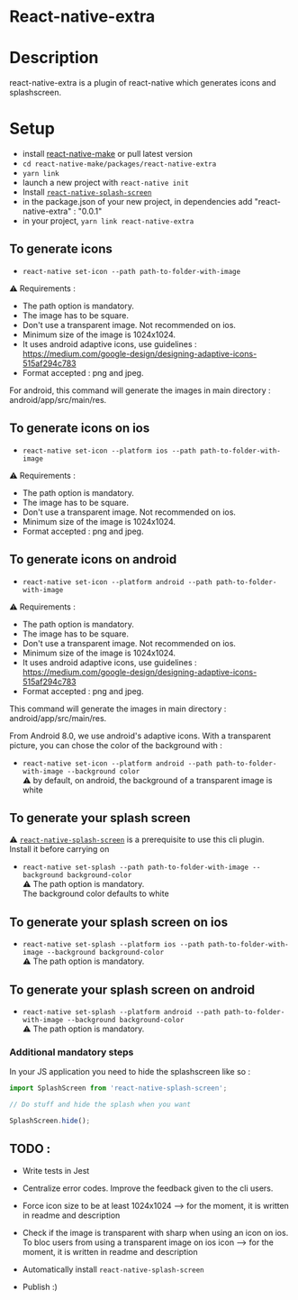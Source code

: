 # React-native-extra

# Description

react-native-extra is a plugin of react-native which generates icons and splashscreen.

# Setup

- install [react-native-make](../README.md) or pull latest version
- `cd react-native-make/packages/react-native-extra`
- `yarn link`
- launch a new project with `react-native init`
- Install [`react-native-splash-screen`](https://github.com/crazycodeboy/react-native-splash-screen)
- in the package.json of your new project, in dependencies add "react-native-extra" : "0.0.1"
- in your project, `yarn link react-native-extra`

## To generate icons

- `react-native set-icon --path path-to-folder-with-image`

⚠️ Requirements :

- The path option is mandatory.
- The image has to be square.
- Don't use a transparent image. Not recommended on ios.
- Minimum size of the image is 1024x1024.
- It uses android adaptive icons, use guidelines : https://medium.com/google-design/designing-adaptive-icons-515af294c783
- Format accepted : png and jpeg.

For android, this command will generate the images in main directory : android/app/src/main/res.

## To generate icons on ios

- `react-native set-icon --platform ios --path path-to-folder-with-image`

⚠️ Requirements :

- The path option is mandatory.
- The image has to be square.
- Don't use a transparent image. Not recommended on ios.
- Minimum size of the image is 1024x1024.
- Format accepted : png and jpeg.

## To generate icons on android

- `react-native set-icon --platform android --path path-to-folder-with-image`

⚠️ Requirements :

- The path option is mandatory.
- The image has to be square.
- Don't use a transparent image. Not recommended on ios.
- Minimum size of the image is 1024x1024.
- It uses android adaptive icons, use guidelines : https://medium.com/google-design/designing-adaptive-icons-515af294c783
- Format accepted : png and jpeg.

This command will generate the images in main directory : android/app/src/main/res.

From Android 8.0, we use android's adaptive icons. With a transparent picture, you can chose the color of the background with :

- `react-native set-icon --platform android --path path-to-folder-with-image --background color`  
  ⚠️ by default, on android, the background of a transparent image is white

## To generate your splash screen

⚠️ [`react-native-splash-screen`](https://github.com/crazycodeboy/react-native-splash-screen) is a prerequisite to use this cli plugin.  
Install it before carrying on

- `react-native set-splash --path path-to-folder-with-image --background background-color`  
  ⚠️ The path option is mandatory.  
  The background color defaults to white

## To generate your splash screen on ios

- `react-native set-splash --platform ios --path path-to-folder-with-image --background background-color`  
  ⚠️ The path option is mandatory.

## To generate your splash screen on android

- `react-native set-splash --platform android --path path-to-folder-with-image --background background-color`  
  ⚠️ The path option is mandatory.

### Additional mandatory steps

In your JS application you need to hide the splashscreen like so :

```js
import SplashScreen from 'react-native-splash-screen';

// Do stuff and hide the splash when you want

SplashScreen.hide();
```

## TODO :

- Write tests in Jest

- Centralize error codes. Improve the feedback given to the cli users.

- Force icon size to be at least 1024x1024 --> for the moment, it is written in readme and description

- Check if the image is transparent with sharp when using an icon on ios. To bloc users from using a transparent image on ios icon --> for the moment, it is written in readme and description

- Automatically install `react-native-splash-screen`

- Publish :)
